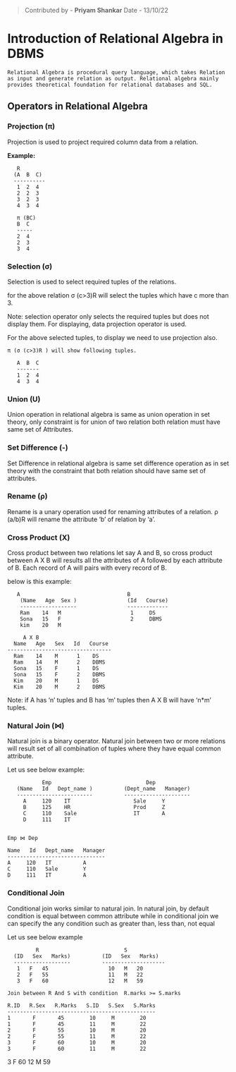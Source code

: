 >Contributed by - **Priyam Shankar**
>Date - 13/10/22

# Introduction of Relational Algebra in DBMS
	Relational Algebra is procedural query language, which takes Relation as input and generate relation as output. Relational algebra mainly provides theoretical foundation for relational databases and SQL.

## Operators in Relational Algebra
### Projection (π)
Projection is used to project required column data from a relation.

**Example:**

	   R 
	  (A  B  C)    
	  ----------
	   1  2  4
	   2  2  3
	   3  2  3
	   4  3  4
	
	   π (BC) 
	   B  C
	   -----
	   2  4
	   2  3
	   3  4

### Selection (σ)
Selection is used to select required tuples of the relations.

for the above relation
σ (c>3)R
will select the tuples which have c more than 3.

Note: selection operator only selects the required tuples but does not display them. For displaying, data projection operator is used.

For the above selected tuples, to display we need to use projection also.

 	
	π (σ (c>3)R ) will show following tuples.

	   A  B  C
	   -------
	   1  2  4
	   4  3  4

### Union (U)
Union operation in relational algebra is same as union operation in set theory, only constraint is for union of two relation both relation must have same set of Attributes.

### Set Difference (-)
Set Difference in relational algebra is same set difference operation as in set theory with the constraint that both relation should have same set of attributes.

 

### Rename (ρ)
Rename is a unary operation used for renaming attributes of a relation.
ρ (a/b)R will rename the attribute ‘b’ of relation by ‘a’.

 

### Cross Product (X)

Cross product between two relations let say A and B, so cross product between A X B will results all the attributes of A followed by each attribute of B. Each record of A will pairs with every record of B.
	
below is this example:

	   A                                  B
	    (Name   Age  Sex )                (Id   Course)  
	    ------------------                -------------
	    Ram    14   M                      1     DS
	    Sona   15   F                      2     DBMS
	    kim    20   M

	     A X B
	  Name   Age   Sex   Id   Course
	---------------------------------
	  Ram    14    M      1    DS
	  Ram    14    M      2    DBMS
	  Sona   15    F      1    DS
	  Sona   15    F      2    DBMS
	  Kim    20    M      1    DS
  	  Kim    20    M      2    DBMS


Note: if A has ‘n’ tuples and B has ‘m’ tuples then A X B will have ‘n*m’ tuples.

 

### Natural Join (⋈)
Natural join is a binary operator. Natural join between two or more relations will result set of all combination of tuples where they have equal common attribute.

Let us see below example:

 
	           Emp                              Dep
	   (Name   Id   Dept_name )          (Dept_name   Manager)
	   ------------------------          ---------------------    
	     A     120    IT                    Sale     Y
	     B     125    HR                    Prod     Z
	     C     110    Sale                  IT       A
	     D     111    IT                      
	
	
	Emp ⋈ Dep
	
	Name   Id   Dept_name   Manager
	-------------------------------
	A     120   IT          A 
	C     110   Sale        Y
	D     111   IT          A


### Conditional Join

Conditional join works similar to natural join. In natural join, by default condition is equal between common attribute while in conditional join we can specify the any condition such as greater than, less than, not equal

Let us see below example

	         R                           S
	  (ID   Sex   Marks)          (ID   Sex   Marks)
	  ------------------          -------------------- 
	   1   F   45                   10   M   20
	   2   F   55                   11   M   22
	   3   F   60                   12   M   59
	 
	Join between R And S with condition  R.marks >= S.marks
	
	R.ID   R.Sex   R.Marks   S.ID   S.Sex   S.Marks
	-----------------------------------------------
	1       F       45        10     M        20
	1       F       45        11     M        22
	2       F       55        10     M        20
	2       F       55        11     M        22
	3       F       60        10     M        20
	3       F       60        11     M        22
3       F       60        12     M        59